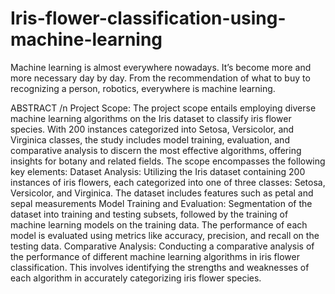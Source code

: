 
# Iris-flower-classification-using-machine-learning

Machine learning is almost everywhere nowadays. It’s become more and more necessary day by day. From the recommendation of what to buy to recognizing a person, robotics, everywhere is machine learning. 

ABSTRACT /n
Project Scope: The project scope entails employing diverse machine learning algorithms on the Iris dataset to classify iris flower species. 
With 200 instances categorized into Setosa, Versicolor, and Virginica classes, the study includes model training, evaluation, and comparative analysis to discern the most effective algorithms, offering insights for botany and related fields. 
The scope encompasses the following key elements: 
Dataset Analysis: Utilizing the Iris dataset containing 200 instances of iris flowers, each categorized into one of three classes: Setosa, Versicolor, and Virginica. The dataset includes features such as petal and sepal measurements
Model Training and Evaluation: Segmentation of the dataset into training and testing subsets, followed by the training of machine learning models on the training data. 
The performance of each model is evaluated using metrics like accuracy, precision, and recall on the testing data.
Comparative Analysis: Conducting a comparative analysis of the performance of different machine learning algorithms in iris flower classification. 
This involves identifying the strengths and weaknesses of each algorithm in accurately categorizing iris flower species.
